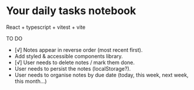 # Your daily tasks notebook
React + typescript + vitest + vite

TO DO
- [√] Notes appear in reverse order (most recent first).
- Add styled & accessible components library.
- [√] User needs to delete notes / mark them done.
- User needs to persist the notes (localStorage?).
- User needs to organise notes by due date (today, this week, next week, this month...)
